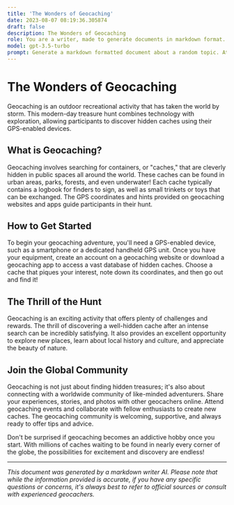 ```yaml
---
title: 'The Wonders of Geocaching'
date: 2023-08-07 08:19:36.305874
draft: false
description: The Wonders of Geocaching
role: You are a writer, made to generate documents in markdown format. It is very important that all of the documents you generate are in valid markdown format.
model: gpt-3.5-turbo
prompt: Generate a markdown formatted document about a random topic. At the bottom, include a disclaimer explaining that the document was generated by you. The first line of the document should be the title. Make sure that the entire document is in proper markdown format, using a mix of various tags to make the document visually appealing.
---
```


# The Wonders of Geocaching

Geocaching is an outdoor recreational activity that has taken the world by storm. This modern-day treasure hunt combines technology with exploration, allowing participants to discover hidden caches using their GPS-enabled devices.

## What is Geocaching?
Geocaching involves searching for containers, or "caches," that are cleverly hidden in public spaces all around the world. These caches can be found in urban areas, parks, forests, and even underwater! Each cache typically contains a logbook for finders to sign, as well as small trinkets or toys that can be exchanged. The GPS coordinates and hints provided on geocaching websites and apps guide participants in their hunt.

## How to Get Started
To begin your geocaching adventure, you'll need a GPS-enabled device, such as a smartphone or a dedicated handheld GPS unit. Once you have your equipment, create an account on a geocaching website or download a geocaching app to access a vast database of hidden caches. Choose a cache that piques your interest, note down its coordinates, and then go out and find it!

## The Thrill of the Hunt
Geocaching is an exciting activity that offers plenty of challenges and rewards. The thrill of discovering a well-hidden cache after an intense search can be incredibly satisfying. It also provides an excellent opportunity to explore new places, learn about local history and culture, and appreciate the beauty of nature.

## Join the Global Community
Geocaching is not just about finding hidden treasures; it's also about connecting with a worldwide community of like-minded adventurers. Share your experiences, stories, and photos with other geocachers online. Attend geocaching events and collaborate with fellow enthusiasts to create new caches. The geocaching community is welcoming, supportive, and always ready to offer tips and advice.

Don't be surprised if geocaching becomes an addictive hobby once you start. With millions of caches waiting to be found in nearly every corner of the globe, the possibilities for excitement and discovery are endless!

*****

*This document was generated by a markdown writer AI. Please note that while the information provided is accurate, if you have any specific questions or concerns, it's always best to refer to official sources or consult with experienced geocachers.*